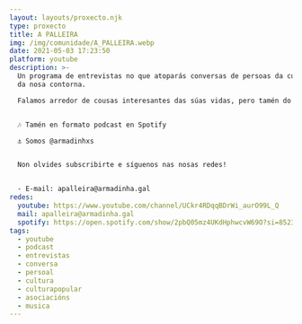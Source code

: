 ```yaml
---
layout: layouts/proxecto.njk
type: proxecto
title: A PALLEIRA
img: /img/comunidade/A_PALLEIRA.webp
date: 2021-05-03 17:23:50
platform: youtube
description: >-
  Un programa de entrevistas no que atoparás conversas de persoas da cultura e
  da nosa contorna. 

  Falamos arredor de cousas interesantes das súas vidas, pero tamén do cotián.


  🎶 Tamén en formato podcast en Spotify

  ⚓ Somos @armadinhxs


  Non olvides subscribirte e síguenos nas nosas redes!


  - E-mail: apalleira@armadinha.gal
redes:
  youtube: https://www.youtube.com/channel/UCkr4RDqqBDrWi_aurO99L_Q
  mail: apalleira@armadinha.gal
  spotify: https://open.spotify.com/show/2pbQ05mz4UKdHphwcvW69O?si=852397e93f7b4664
tags:
  - youtube
  - podcast
  - entrevistas
  - conversa
  - persoal
  - cultura
  - culturapopular
  - asociacións
  - musica
---
```

